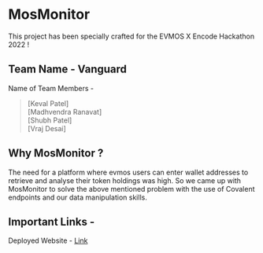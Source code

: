 # MosMonitor

This project has been specially crafted for the EVMOS X Encode Hackathon 2022 !

## Team Name - Vanguard

Name of Team Members - 
> [Keval Patel] <br /> 
> [Madhvendra Ranavat] <br />
> [Shubh Patel] <br/>
> [Vraj Desai] <br />

## Why MosMonitor ?

The need for a platform where evmos users can enter wallet addresses to retrieve and analyse their token holdings was high.
So we came up with MosMonitor to solve the above mentioned problem with the use of Covalent endpoints and our data manipulation skills.

## Important Links - 

Deployed Website - [Link](https://mos-monitor.vercel.app/) <br />
